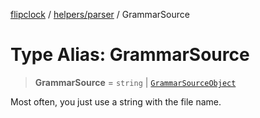 [flipclock](../../../index.md) / [helpers/parser](../index.md) / GrammarSource

# Type Alias: GrammarSource

> **GrammarSource** = `string` \| [`GrammarSourceObject`](../interfaces/GrammarSourceObject.md)

Most often, you just use a string with the file name.
